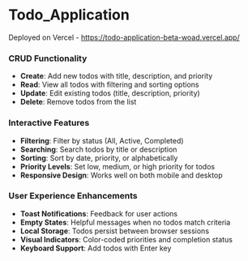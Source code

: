 # Todo_Application
Deployed on Vercel -
https://todo-application-beta-woad.vercel.app/

### CRUD Functionality

- **Create**: Add new todos with title, description, and priority
- **Read**: View all todos with filtering and sorting options
- **Update**: Edit existing todos (title, description, priority)
- **Delete**: Remove todos from the list

### Interactive Features

- **Filtering**: Filter by status (All, Active, Completed)
- **Searching**: Search todos by title or description
- **Sorting**: Sort by date, priority, or alphabetically
- **Priority Levels**: Set low, medium, or high priority for todos
- **Responsive Design**: Works well on both mobile and desktop


### User Experience Enhancements

- **Toast Notifications**: Feedback for user actions
- **Empty States**: Helpful messages when no todos match criteria
- **Local Storage**: Todos persist between browser sessions
- **Visual Indicators**: Color-coded priorities and completion status
- **Keyboard Support**: Add todos with Enter key
